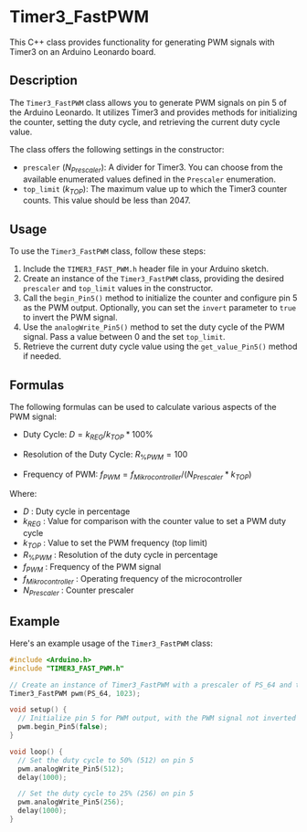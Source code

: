 # Timer3_FastPWM

This C++ class provides functionality for generating PWM signals with Timer3 on an Arduino Leonardo board.

## Description

The `Timer3_FastPWM` class allows you to generate PWM signals on pin 5 of the Arduino Leonardo. It utilizes Timer3 and provides methods for initializing the counter, setting the duty cycle, and retrieving the current duty cycle value.

The class offers the following settings in the constructor:
- `prescaler` ($`N_{Prescaler}`$): A divider for Timer3. You can choose from the available enumerated values defined in the `Prescaler` enumeration.
- `top_limit` ($`k_{TOP}`$): The maximum value up to which the Timer3 counter counts. This value should be less than 2047.

## Usage

To use the `Timer3_FastPWM` class, follow these steps:

1. Include the `TIMER3_FAST_PWM.h` header file in your Arduino sketch.
2. Create an instance of the `Timer3_FastPWM` class, providing the desired `prescaler` and `top_limit` values in the constructor.
3. Call the `begin_Pin5()` method to initialize the counter and configure pin 5 as the PWM output. Optionally, you can set the `invert` parameter to `true` to invert the PWM signal.
4. Use the `analogWrite_Pin5()` method to set the duty cycle of the PWM signal. Pass a value between 0 and the set `top_limit`.
5. Retrieve the current duty cycle value using the `get_value_Pin5()` method if needed.

## Formulas

The following formulas can be used to calculate various aspects of the PWM signal:

- Duty Cycle:
  $`D = k_{REG} / k_{TOP} * 100 \% `$

- Resolution of the Duty Cycle:
  $`R_{\%PWM} = 100% / k_{TOP}`$

- Frequency of PWM:
  $`f_{PWM} = f_{Mikrocontroller} / (N_{Prescaler} * k_{TOP})`$

Where:
- $`D`$ : Duty cycle in percentage
- $`k_{REG}`$ : Value for comparison with the counter value to set a PWM duty cycle
- $`k_{TOP}`$ : Value to set the PWM frequency (top limit)
- $`R_{\%PWM}`$ : Resolution of the duty cycle in percentage
- $`f_{PWM}`$ : Frequency of the PWM signal
- $`f_{Mikrocontroller}`$ : Operating frequency of the microcontroller
- $`N_{Prescaler}`$ : Counter prescaler

## Example

Here's an example usage of the `Timer3_FastPWM` class:

```cpp
#include <Arduino.h>
#include "TIMER3_FAST_PWM.h"

// Create an instance of Timer3_FastPWM with a prescaler of PS_64 and top_limit of 1023
Timer3_FastPWM pwm(PS_64, 1023);

void setup() {
  // Initialize pin 5 for PWM output, with the PWM signal not inverted
  pwm.begin_Pin5(false);
}

void loop() {
  // Set the duty cycle to 50% (512) on pin 5
  pwm.analogWrite_Pin5(512);
  delay(1000);

  // Set the duty cycle to 25% (256) on pin 5
  pwm.analogWrite_Pin5(256);
  delay(1000);
}
